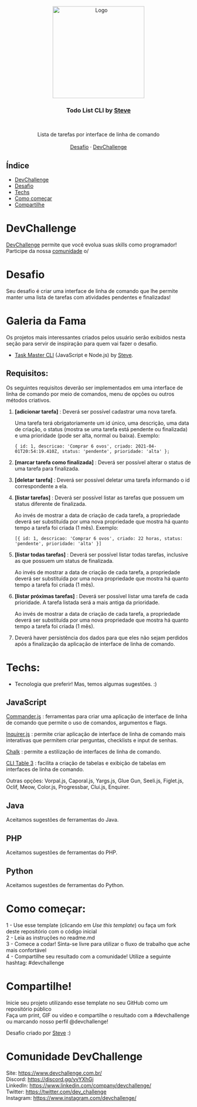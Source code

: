 <br />
<p align="center">
    <img src="https://res.cloudinary.com/dmct8cfu9/image/upload/v1618085857/task-master_task-add_wzpz3g.png" alt="Logo" width="250">

  <h3 align="center">Todo List CLI by <a href="https://github.com/stevescruz">Steve</a></h3>
 <br />
  <p align="center">
     Lista de tarefas por interface de linha de comando
       <br />
    <br />
    <a href="https://github.com/stevescruz/Challenge-Task-List">Desafio</a>
    ·
    <a href="https://www.devchallenge.com.br/">DevChallenge</a>
  </p>
</p>

## Índice

* [DevChallenge](#devchallenge) 
* [Desafio](#desafio)
* [Techs](#techs)
* [Como começar](#como-começar)
* [Compartilhe](#compartilhe)

# DevChallenge
<a href="https://devchallenge.now.sh/"> DevChallenge</a> permite que você evolua suas skills como programador! Participe da nossa <a href="https://discord.gg/yvYXhGj">comunidade</a> o/

# Desafio
Seu desafio é criar uma interface de linha de comando que lhe permite manter uma lista de tarefas com atividades pendentes e finalizadas!

# Galeria da Fama
Os projetos mais interessantes criados pelos usuário serão exibidos nesta seção para servir de inspiração para quem vai fazer o desafio.

- [Task Master CLI](https://github.com/stevescruz/task-master) (JavaScript e Node.js) by [Steve](https://github.com/stevescruz).

## Requisitos:
Os seguintes requisitos deverão ser implementados em uma interface de linha de comando por meio de comandos, menu de opções ou outros métodos criativos.
1. <b>[adicionar tarefa]</b> :  Deverá ser possível cadastrar uma nova tarefa.

    Uma tarefa terá obrigatoriamente um id único, uma descrição, uma data de criação, o status (mostra se uma tarefa está pendente ou finalizada) e uma prioridade (pode ser alta, normal ou baixa). Exemplo:
    
    `{ id: 1, descricao: 'Comprar 6 ovos', criado: 2021-04-01T20:54:19.410Z, status: 'pendente', prioridade: 'alta' };`
2. <b>[marcar tarefa como finalizada]</b> : Deverá ser possível alterar o status de uma tarefa para finalizada.
3. <b>[deletar tarefa]</b> : Deverá ser possível deletar uma tarefa informando o id correspondente a ela.
4. <b>[listar tarefas]</b> : Deverá ser possível listar as tarefas que possuem um status diferente de finalizada.
    
    Ao invés de mostrar a data de criação de cada tarefa, a propriedade deverá ser substituída por uma nova propriedade que mostra há quanto tempo a tarefa foi criada (1 mês). Exemplo:

    `[{ id: 1, descricao: 'Comprar 6 ovos', criado: 22 horas, status: 'pendente', prioridade: 'alta' }]`
5. <b>[listar todas tarefas]</b> : Deverá ser possível listar todas tarefas, inclusive as que possuem um status de finalizada.
    
    Ao invés de mostrar a data de criação de cada tarefa, a propriedade deverá ser substituída por uma nova propriedade que mostra há quanto tempo a tarefa foi criada (1 mês).
6. <b>[listar próximas tarefas]</b> : Deverá ser possível listar uma tarefa de cada prioridade. A tarefa listada será a mais antiga da prioridade.

    Ao invés de mostrar a data de criação de cada tarefa, a propriedade deverá ser substituída por uma nova propriedade que mostra há quanto tempo a tarefa foi criada (1 mês).<br>
7. Deverá haver persistência dos dados para que eles não sejam perdidos após a finalização da aplicação de interface de linha de comando.

# Techs: 
- Tecnologia que preferir! Mas, temos algumas sugestões. :)

## JavaScript

[Commander.js](https://github.com/tj/commander.js/) : ferramentas para criar uma aplicação de interface de linha de comando que permite o uso de comandos, argumentos e flags.

[Inquirer.js](https://github.com/SBoudrias/Inquirer.js/) : permite criar aplicação de interface de linha de comando mais interativas que permitem criar perguntas, checklists e input de senhas.

[Chalk](https://github.com/chalk/chalk) : permite a estilização de interfaces de linha de comando.

[CLI Table 3](https://github.com/cli-table/cli-table3) : facilita a criação de tabelas e exibição de tabelas em interfaces de linha de comando.

Outras opções: Vorpal.js, Caporal.js, Yargs.js, Glue Gun, Seeli.js, Figlet.js, Oclif, Meow, Color.js, Progressbar, Clui.js, Enquirer.

## Java

Aceitamos sugestões de ferramentas do Java.

## PHP

Aceitamos sugestões de ferramentas do PHP.

## Python

Aceitamos sugestões de ferramentas do Python.

# Como começar:
1 - Use esse template (clicando em *Use this template*) ou faça um fork deste repositório com o código inicial<br>
2 - Leia as instruções no readme.md<br>
3 - Comece a codar! Sinta-se livre para utilizar o fluxo de trabalho que ache mais confortável<br>
4 - Compartilhe seu resultado com a comunidade! Utilize a seguinte hashtag: #devchallenge

# Compartilhe!
Inicie seu projeto utilizando esse template no seu GitHub como um repositório público<br>
Faça um print, GIF ou vídeo e compartilhe o resultado com a #devchallenge ou marcando nosso perfil @devchallenge!<br>

Desafio criado por <a href="https://www.linkedin.com/in/stevescruz/">Steve</a> :)


# Comunidade DevChallenge
Site: https://www.devchallenge.com.br/ <br>
Discord: https://discord.gg/yvYXhGj <br>
LinkedIn: https://www.linkedin.com/company/devchallenge/<br>
Twitter: https://twitter.com/dev_challenge<br>
Instagram: https://www.instagram.com/devchallenge/<br>